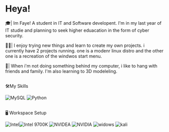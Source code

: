 
# Heya!

🎓| Im Faye! A student in IT and Software developent. I'm in my last year of IT studie and planning to seek higher eduacation in the form of cyber security.

👨‍💻| I enjoy trying new things and learn to create my own projects. i currently have 2 projects running. one is a modenr linux distro and the other one is a recreation of the windwos start menu.

🎸| When i'm not doing something behind my computer, i like to hang with friends and family. I'm also learning to 3D modeleling.

##

🛠️My Skills 

![MySQL](https://img.shields.io/badge/MySQL-000000?style=for-the-badge&logo=MySQL&logoColor=white)  ![Python](https://img.shields.io/badge/Python-000000?style=for-the-badge&logo=Python&logoColor=white) 

##

🖥️ Workspace Setup

![Intel](https://img.shields.io/badge/Intel-000000?style=for-the-badge&color=informational&logo=Intel&logoColor=blue)![Intel 9700K](https://img.shields.io/badge/Core_I7_9700K-000000?style=for-the-badge&logo=Core-I7-9700K&logoColor=white) ![NVIDEA](https://img.shields.io/badge/NVIDIA-000000?style=for-the-badge&color=succes&logo=NVIDIA&logoColor=green) ![NVIDIA](https://img.shields.io/badge/NVIDIA_RTX_3070-000000?style=for-the-badge&color=green&logo=rtx&logoColor=green) ![widows](https://img.shields.io/badge/Windows_11-000000?style=for-the-badge&color=blue&logo=Windows&logoColor=white) ![kali](https://img.shields.io/badge/kali_Linux-000000?style=for-the-badge&color=yellow&logo=Linux&logoColor=white) 
